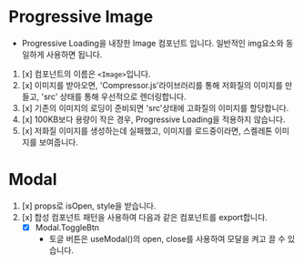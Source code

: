 # Progressive Image

- Progressive Loading을 내장한 Image 컴포넌트 입니다. 일반적인 img요소와 동일하게 사용하면 됩니다.

1. [x] 컴포넌트의 이름은 `<Image>`입니다.
2. [x] 이미지를 받아오면, 'Compressor.js'라이브러리를 통해 저화질의 이미지를 만들고, 'src' 상태를 통해 우선적으로 렌더링합니다.
3. [x] 기존의 이미지의 로딩이 준비되면 'src'상태에 고화질의 이미지를 할당합니다.
4. [x] 100KB보다 용량이 작은 경우, Progressive Loading을 적용하지 않습니다.
5. [x] 저화질 이미지를 생성하는데 실패했고, 이미지를 로드중이라면, 스켈레톤 이미지를 보여줍니다.

# Modal

1. [x] props로 isOpen, style을 받습니다.
2. [x] 합성 컴포넌트 패턴을 사용하여 다음과 같은 컴포넌트를 export합니다.
   - [x] Modal.ToggleBtn
     - 토글 버튼은 useModal()의 open, close를 사용하여 모달을 켜고 끌 수 있습니다.
